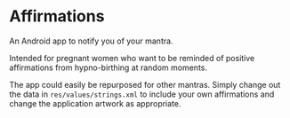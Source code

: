 Affirmations
==

An Android app to notify you of your mantra.

Intended for pregnant women who want to be reminded of positive affirmations
from hypno-birthing at random moments.

The app could easily be repurposed for other mantras.  Simply change out the
data in `res/values/strings.xml` to include your own affirmations and change
the application artwork as appropriate.
